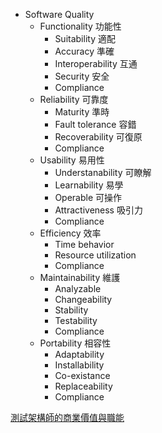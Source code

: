 * Software Quality
    * Functionality 功能性
        * Suitability 適配
        * Accuracy 準確
        * Interoperability 互通
        * Security 安全
        * Compliance
    * Reliability 可靠度
        * Maturity 準時
        * Fault tolerance 容錯
        * Recoverability 可復原
        * Compliance 
    * Usability 易用性
        * Understanability 可瞭解
        * Learnability 易學
        * Operable 可操作
        * Attractiveness 吸引力
        * Compliance
    * Efficiency 效率
        * Time behavior 
        * Resource utilization
        * Compliance
    * Maintainability 維護
        * Analyzable
        * Changeability
        * Stability
        * Testability
        * Compliance
    * Portability 相容性
        * Adaptability
        * Installability
        * Co-existance
        * Replaceability
        * Compliance



[測試架構師的商業價值與職能](https://www.qa-knowhow.com/?p=2254)